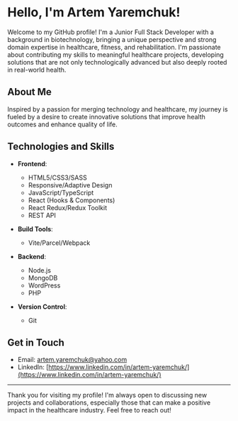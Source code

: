 # Hello, I'm Artem Yaremchuk!

Welcome to my GitHub profile! I'm a Junior Full Stack Developer with a background in biotechnology, bringing a unique perspective and strong domain expertise in healthcare, fitness, and rehabilitation. I'm passionate about contributing my skills to meaningful healthcare projects, developing solutions that are not only technologically advanced but also deeply rooted in real-world health.

## About Me

Inspired by a passion for merging technology and healthcare, my journey is fueled by a desire to create innovative solutions that improve health outcomes and enhance quality of life.

## Technologies and Skills

- **Frontend**:
  - HTML5/CSS3/SASS
  - Responsive/Adaptive Design
  - JavaScript/TypeScript
  - React (Hooks & Components)
  - React Redux/Redux Toolkit
  - REST API

- **Build Tools**:
  - Vite/Parcel/Webpack

- **Backend**:
  - Node.js
  - MongoDB
  - WordPress
  - PHP

- **Version Control**:
  - Git

## Get in Touch

- Email: [artem.yaremchuk@yahoo.com](mailto:artem.yaremchuk@yahoo.com)
- LinkedIn: [https://www.linkedin.com/in/artem-yaremchuk/](https://www.linkedin.com/in/artem-yaremchuk/)

---

Thank you for visiting my profile! I'm always open to discussing new projects and collaborations, especially those that can make a positive impact in the healthcare industry. Feel free to reach out!
